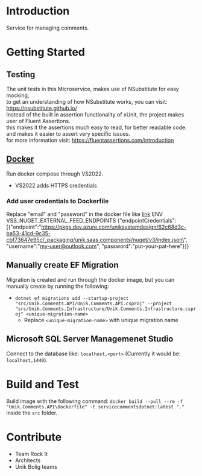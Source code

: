 # Introduction

Service for managing comments.

# Getting Started

## Testing

The unit tests in this Microservice, makes use of NSubstitute for easy mocking,\
to get an understanding of how NSubstitute works, you can visit: <https://nsubstitute.github.io/> \
Instead of the built in assertion functionality of xUnit, the project makes user of Fluent Assertions.\
this makes it the assertions much easy to read, for better readable code. and makes it easier to assert very specific issues. \
for more information visit: <https://fluentassertions.com/introduction>

## [Docker](https://dev.azure.com/logicmedia365/Logicmedia/_wiki/wikis/Logicmedia.wiki/1167/Docker)

Run docker compose through VS2022.

- VS2022 adds HTTPS credentials

### Add user credentials to Dockerfile

Replace "email" and "password" in the docker file  like [link](https://dev.azure.com/uniksystemdesign/Unik%20SaaS/_wiki/wikis/Unik-SaaS.wiki/88/Deploy-to-Local-How-To?anchor=deploy-using-docker)
ENV VSS_NUGET_EXTERNAL_FEED_ENDPOINTS {\"endpointCredentials\": [{\"endpoint\":\"https://pkgs.dev.azure.com/uniksystemdesign/62c68d3c-ba53-41cd-9c35-cbf73647e95c/_packaging/unik.saas.components/nuget/v3/index.json\", \"username\":\"my-user@outlook.com\", \"password\":\"put-your-pat-here\"}]}

## Manually create EF Migration

Migration is created and run through the docker image, but you can manually create by running the following:

- `dotnet ef migrations add --startup-project "src/Unik.Comments.API/Unik.Comments.API.csproj" --project "src/Unik.Comments.Infrastructure/Unik.Comments.Infrastructure.csproj" <unique-migration-name>`
  - Replace `<unique-migration-name>` with unique migration name

## Microsoft SQL Server Managemenet Studio

Connect to the database like: `localhost,<port>` (Currently it would be: `localhost,1440`).

# Build and Test

Build image with the following command: `docker build --pull --rm -f "Unik.Comments.API\Dockerfile" -t servicecommentsdotnet:latest "."` inside the `src` folder.

# Contribute

- Team Rock It
- Architects
- Unik Bolig teams
